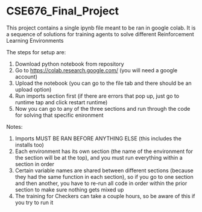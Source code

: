 # CSE676_Final_Project
This project contains a single ipynb file meant to be ran in google colab.
It is a sequence of solutions for training agents to solve different Reinforcement
Learning Environments

The steps for setup are:
1. Download python notebook from repository
2. Go to https://colab.research.google.com/ (you will need a google account)
3. Upload the notebook (you can go to the file tab and there should be an upload option)
4. Run imports section first (if there are errors that pop up, just go to runtime tap and click restart runtime)
5. Now you can go to any of the three sections and run through the code for solving that specific enironment

Notes:
1. Imports MUST BE RAN BEFORE ANYTHING ELSE (this includes the installs too)
2. Each environment has its own section (the name of the environment for the section will be at the top), and you must run everything within a section in order
3. Certain variable names are shared between different sections (because they had the same function in each section), so if you go to one section and then another, you have to re-run all code in order within the prior section to make sure nothing gets mixed up
4. The training for Checkers can take a couple hours, so be aware of this if you try to run it 
